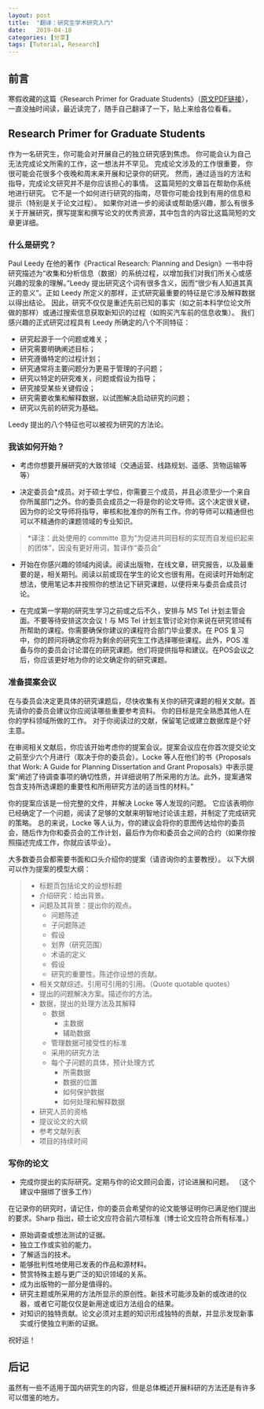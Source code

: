 ```yaml
---
layout: post
title:  "翻译：研究生学术研究入门"
date:   2019-04-18
categories: [分享]
tags: [Tutorial, Research]
---
```


## 前言
寒假收藏的这篇《Research Primer for Graduate Students》（[原文PDF链接](http://www.jdl.ac.cn/how_to_research/doc/Research%20Primer%20for%20Graduate%20Students.pdf)），一直没抽时间读，最近读完了，随手自己翻译了一下，贴上来给各位看看。

## Research Primer for Graduate Students
作为一名研究生，你可能会对开展自己的独立研究感到焦虑。 你可能会认为自己无法完成论文所需的工作，这一想法并不罕见。 完成论文涉及的工作很重要， 你很可能会花很多个夜晚和周末来开展和记录你的研究。 然而，通过适当的方法和指导，完成论文研究并不是你应该担心的事情。 这篇简短的文章旨在帮助你系统地进行研究。 它不是一个如何进行研究的指南，尽管你可能会找到有用的信息和提示（特别是关于论文过程）。 如果你对进一步的阅读或帮助感兴趣，那么有很多关于开展研究，撰写提案和撰写论文的优秀资源，其中包含的内容比这篇简短的文章更详细。

### 什么是研究？
Paul Leedy 在他的著作《Practical Research: Planning and Design》一书中将研究描述为“收集和分析信息（数据）的系统过程，以增加我们对我们所关心或感兴趣的现象的理解。”Leedy 提出研究这个词有很多含义，因而“很少有人知道其真正的意义”。正如 Leedy 所定义的那样，正式研究最重要的特征是它涉及解释数据以得出结论。 因此，研究不仅仅是重述先前已知的事实（如之前本科学位论文所做的那样）或通过搜索信息获取新知识的过程（如购买汽车前的信息收集）。 我们感兴趣的正式研究过程具有 Leedy 所确定的八个不同特征：

* 研究起源于一个问题或难关；
* 研究需要明确阐述目标；
* 研究遵循特定的过程计划；
* 研究通常将主要问题分为更易于管理的子问题；
* 研究以特定的研究难关，问题或假设为指导；
* 研究接受某些关键假设；
* 研究需要收集和解释数据，以试图解决启动研究的问题；
* 研究以先前的研究为基础。

Leedy 提出的八个特征也可以被视为研究的方法论。

### 我该如何开始？
* 考虑你想要开展研究的大致领域（交通运营、线路规划、遥感、货物运输等等）

* 决定委员会*成员。对于硕士学位，你需要三个成员，并且必须至少一个来自你所属部门之外。你的委员会成员之一将是你的论文导师。这个决定很关键，因为你的论文导师将指导，审核和批准你的所有工作。你的导师可以精通但也可以不精通你的课题领域的专业知识。

> *译注：此处使用的 committe 意为“为促进共同目标的实现而自发组织起来的团体”，因没有更好用词，暂译作“委员会”

* 开始在你感兴趣的领域内阅读。阅读出版物，在线文章，研究报告，以及最重要的是，相关期刊。阅读以前或现在学生的论文也很有用。在阅读时开始制定想法，使用笔记本并按照你的想法记下研究课题，以便将来与委员会成员讨论。

* 在完成第一学期的研究生学习之前或之后不久，安排与 MS Tel 计划主管会面。不要等待安排这次会议！与 MS Tel 计划主管讨论对你来说在研究领域有所帮助的课程。你需要确保你建议的课程符合部门毕业要求。在 POS 复习中，你的顾问将确定你将为剩余的研究生工作选择哪些课程。此外，POS 准备与你的委员会讨论潜在的研究课题。他们将提供指导和建议。在POS会议之后，你应该更好地为你的论文确定你的研究课题。

### 准备提案会议
在与委员会决定更具体的研究课题后，尽快收集有关你的研究课题的相关文献。首先请你的委员会建议你应阅读哪些重要参考资料。 你的目标是完全熟悉其他人在你的学科领域所做的工作。 对于你阅读过的文献，保留笔记或建立数据库是个好主意。

在审阅相关文献后，你应该开始考虑你的提案会议。提案会议应在你首次提交论文之前至少六个月进行（取决于你的委员会）。Locke 等人在他们的书《Proposals that Work: A Guide for Planning Dissertation and Grant Proposals》中表示提案“阐述了待调查事项的确切性质，并详细说明了所采用的方法。此外，提案通常包含支持所选课题的重要性和所用研究方法的适当性的材料。”

你的提案应该是一份完整的文件，并解决 Locke 等人发现的问题。 它应该表明你已经确定了一个问题，阅读了足够的文献来明智地讨论该主题，并制定了完成研究的策略。 总的来说，Locke 等人认为，你的建议会将你的意图传达给你的委员会，随后作为你和委员会的工作计划，最后作为你和委员会之间的合约（如果你按照描述完成工作，你就应该毕业）。

大多数委员会都需要书面和口头介绍你的提案（请咨询你的主要教授）。 以下大纲可以作为提案的模型大纲：

> * 标题页包括论文的设想标题
> * 介绍研究：给出背景。
> * 问题及其背景：提出你的观点。
>     * 问题陈述
>     * 子问题陈述
>     * 假设
>     * 划界（研究范围）
>     * 术语的定义
>     * 假设
>     * 研究的重要性。陈述你设想的贡献。
> * 相关文献综述。引用可引用的引用。（Quote quotable quotes）
> * 提出的问题解决方案。描述你的方法。
> * 数据，提出的处理方法及其解释
>     * 数据
>         * 主数据
>         * 辅助数据
>     * 管理数据可接受性的标准
>     * 采用的研究方法
>     * 每个子问题的具体，预计处理方式
>         * 所需数据
>         * 数据的位置
>         * 如何保护数据
>         * 如何处理和解释数据
> * 研究人员的资格
> * 提议论文的大纲
> * 参考文献列表
> * 项目的持续时间

### 写你的论文
* 完成你提出的实际研究。定期与你的论文顾问会面，讨论进展和问题。 （这个建议中捆绑了很多工作）

在记录你的研究时，请记住，你的委员会希望你的论文能够证明你已满足他们提出的要求。Sharp 指出，硕士论文应符合前六项标准（博士论文应符合所有标准。）

* 原始调查或想法测试的证据。
* 独立工作或实验的能力。
* 了解适当的技术。
* 能够批判性地使用已发表的作品和源材料。
* 赞赏特殊主题与更广泛的知识领域的关系。
* 成为出版物的一部分是值得的。
* 研究主题或所采用的方法所显示的原创性。新技术可能涉及新的或改进的仪器，或者它可能仅仅是新用途或旧方法组合的结果。
* 对知识的独特贡献。论文必须对主题的知识形成独特的贡献，并显示发现新事实或行使独立判断的证据。

祝好运！

## 后记
虽然有一些不适用于国内研究生的内容，但是总体概述开展科研的方法还是有许多可以借鉴的地方。